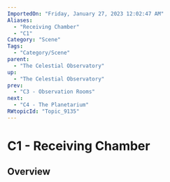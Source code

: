 ```yaml
---
ImportedOn: "Friday, January 27, 2023 12:02:47 AM"
Aliases:
  - "Receiving Chamber"
  - "C1"
Category: "Scene"
Tags:
  - "Category/Scene"
parent:
  - "The Celestial Observatory"
up:
  - "The Celestial Observatory"
prev:
  - "C3 - Observation Rooms"
next:
  - "C4 - The Planetarium"
RWtopicId: "Topic_9135"
---
```

# C1 - Receiving Chamber
## Overview
